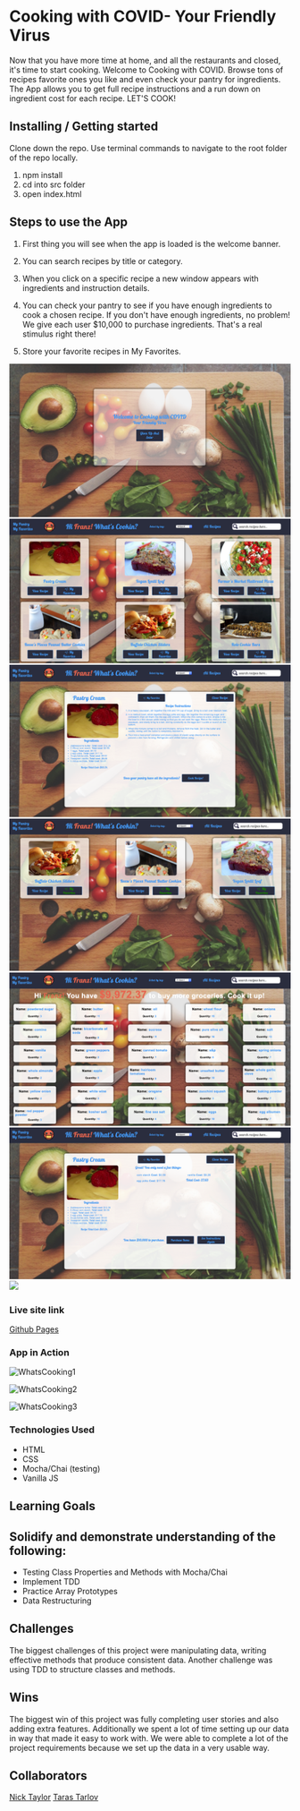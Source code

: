 # Cooking with COVID- Your Friendly Virus

Now that you have more time at home, and all the restaurants and closed, it's time to start cooking. Welcome to Cooking with COVID. Browse tons of recipes
favorite ones you like and even check your pantry for ingredients. The App allows you to get full recipe instructions and a run down on ingredient cost for each recipe. LET'S COOK!


## Installing / Getting started

Clone down the repo. Use terminal commands to navigate to the root folder of the repo locally.

1. npm install
2. cd into src folder
3. open index.html

## Steps to use the App

1. First thing you will see when the app is loaded is the welcome banner.

2. You can search recipes by title or category.

3. When you click on a specific recipe a new window appears with ingredients and instruction details.  

4. You can check your pantry to see if you have enough ingredients to cook a chosen recipe. If you don't have enough ingredients, no problem! We give each user $10,000 to purchase ingredients. That's a real stimulus right there!

5. Store your favorite recipes in My Favorites.

![](screen-shots/front-page.png)
![](screen-shots/main-page.png)
![](screen-shots/single-recipe.png)
![](screen-shots/favorites.png)
![](screen-shots/pantry.png)
![](screen-shots/check-cost.png)
![](screen_shots/when-you-cook.png)


### Live site link
[Github Pages](https://ttarlov.github.io/whats-cookin-mod2-paired/src/index.html)

### App in Action
![WhatsCooking1](https://user-images.githubusercontent.com/44849120/78206060-55634000-748d-11ea-9317-9320bc8a7d7f.gif)

![WhatsCooking2](https://user-images.githubusercontent.com/44849120/78206152-978c8180-748d-11ea-87d6-b7231e6db034.gif)

![WhatsCooking3](https://user-images.githubusercontent.com/44849120/78206175-a6733400-748d-11ea-9e56-c154c47fe2c1.gif)


### Technologies Used

* HTML
* CSS
* Mocha/Chai (testing)
* Vanilla JS


## Learning Goals

## Solidify and demonstrate understanding of the following:
* Testing Class Properties and Methods with Mocha/Chai
* Implement TDD
* Practice Array Prototypes
* Data Restructuring


## Challenges

The biggest challenges of this project were manipulating data, writing effective methods that produce consistent data. Another challenge was using TDD to structure classes and methods.

## Wins

The biggest win of this project was fully completing user stories and also adding extra features. Additionally we spent a lot of time setting up our data in way that made it easy to work with. We were able to complete a lot of the project requirements because we set up the data in a very usable way.  

## Collaborators
[Nick Taylor](https://github.com/nickstaylor)
[Taras Tarlov](https://github.com/ttarlov)
